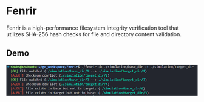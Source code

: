 # Fenrir

Fenrir is a high-performance filesystem integrity verification tool that utilizes SHA-256 hash checks for file and directory content validation.

## Demo

![demoimage](assets/demo.png)